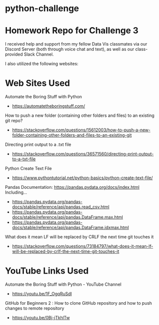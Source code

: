 # python-challenge
# Homework Repo for Challenge 3

I received help and support from my fellow Data Vis classmates via our Discord Server (both through voice chat and text), as well as our class-provided Slack Channel.

I also utilized the following websites:

 # Web Sites Used

Automate the Boring Stuff with Python
* https://automatetheboringstuff.com/

How to push a new folder (containing other folders and files) to an existing git repo?
 * https://stackoverflow.com/questions/15612003/how-to-push-a-new-folder-containing-other-folders-and-files-to-an-existing-git

 Directing print output to a .txt file
 * https://stackoverflow.com/questions/36571560/directing-print-output-to-a-txt-file

 Python Create Text File
 * https://www.pythontutorial.net/python-basics/python-create-text-file/

 Pandas Documentation: https://pandas.pydata.org/docs/index.html
Including...

 * https://pandas.pydata.org/pandas-docs/stable/reference/api/pandas.read_csv.html
 * https://pandas.pydata.org/pandas-docs/stable/reference/api/pandas.DataFrame.max.html
 * https://pandas.pydata.org/pandas-docs/stable/reference/api/pandas.DataFrame.idxmax.html

What does it mean LF will be replaced by CRLF the next time git touches it
 * https://stackoverflow.com/questions/73184797/what-does-it-mean-lf-will-be-replaced-by-crlf-the-next-time-git-touches-it


# YouTube Links Used

Automate the Boring Stuff with Python - YouTube Channel
* https://youtu.be/1F_OgqRuSdI

 GitHub for Beginners 2 : How to clone GitHub repository and how to push changes to remote repository
 * https://youtu.be/0Bj-jTkhlTw
